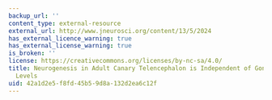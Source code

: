 ```yaml
---
backup_url: ''
content_type: external-resource
external_url: http://www.jneurosci.org/content/13/5/2024
has_external_licence_warning: true
has_external_license_warning: true
is_broken: ''
license: https://creativecommons.org/licenses/by-nc-sa/4.0/
title: Neurogenesis in Adult Canary Telencephalon is Independent of Gonadal Hormone
  Levels
uid: 42a1d2e5-f8fd-45b5-9d8a-132d2ea6c12f
---
```

